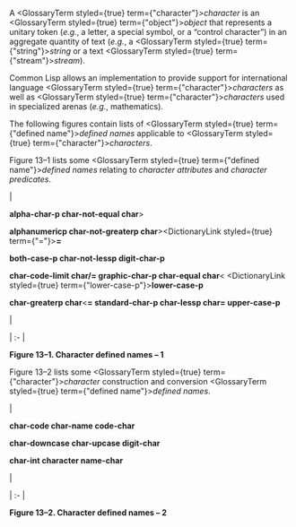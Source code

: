  



A <GlossaryTerm styled={true} term={"character"}><i>character</i></GlossaryTerm> is an <GlossaryTerm styled={true} term={"object"}><i>object</i></GlossaryTerm> that represents a unitary token (*e.g.*, a letter, a special symbol, or a “control character”) in an aggregate quantity of text (*e.g.*, a <GlossaryTerm styled={true} term={"string"}><i>string</i></GlossaryTerm> or a text <GlossaryTerm styled={true} term={"stream"}><i>stream</i></GlossaryTerm>). 



Common Lisp allows an implementation to provide support for international language <GlossaryTerm styled={true} term={"character"}><i>characters</i></GlossaryTerm> as well as <GlossaryTerm styled={true} term={"character"}><i>characters</i></GlossaryTerm> used in specialized arenas (*e.g.*, mathematics). 



The following figures contain lists of <GlossaryTerm styled={true} term={"defined name"}><i>defined names</i></GlossaryTerm> applicable to <GlossaryTerm styled={true} term={"character"}><i>characters</i></GlossaryTerm>. 



Figure 13–1 lists some <GlossaryTerm styled={true} term={"defined name"}><i>defined names</i></GlossaryTerm> relating to *character attributes* and *character predicates*. 



|<p>**alpha-char-p char-not-equal char**&gt; </p><p>**alphanumericp char-not-greaterp char**&gt;<DictionaryLink styled={true} term={"="}><b>=</b></DictionaryLink> </p><p>**both-case-p char-not-lessp digit-char-p** </p><p>**char-code-limit char/= graphic-char-p char-equal char**&lt; <DictionaryLink styled={true} term={"lower-case-p"}><b>lower-case-p</b></DictionaryLink> </p><p>**char-greaterp char**&lt;**= standard-char-p char-lessp char= upper-case-p**</p>|

| :- |





**Figure 13–1. Character defined names – 1** 



Figure 13–2 lists some <GlossaryTerm styled={true} term={"character"}><i>character</i></GlossaryTerm> construction and conversion <GlossaryTerm styled={true} term={"defined name"}><i>defined names</i></GlossaryTerm>. 



|<p>**char-code char-name code-char** </p><p>**char-downcase char-upcase digit-char** </p><p>**char-int character name-char**</p>|

| :- |





**Figure 13–2. Character defined names – 2** 



